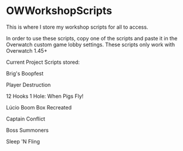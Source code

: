 # OWWorkshopScripts
This is where I store my workshop scripts for all to access.

In order to use these scripts, copy one of the scripts and paste it in the Overwatch custom game lobby settings. These scripts only work with Overwatch 1.45+


Current Project Scripts stored:

Brig's Boopfest

Player Destruction

12 Hooks 1 Hole: When Pigs Fly!

Lúcio Boom Box Recreated

Captain Conflict

Boss Summoners

Sleep 'N Fling